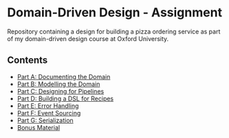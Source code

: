 # Domain-Driven Design - Assignment

Repository containing a design for building a pizza ordering service as part of my domain-driven design course at Oxford University.

## Contents

- [Part A: Documenting the Domain](./PartA/README.md)
- [Part B: Modelling the Domain](./PartB/README.md)
- [Part C: Designing for Pipelines](./PartC/README.md)
- [Part D: Building a DSL for Recipes](./PartD/README.md)
- [Part E: Error Handling](./PartE/README.md)
- [Part F: Event Sourcing](./PartF/README.md)
- [Part G: Serialization](./PartG/README.md)
- [Bonus Material]()
